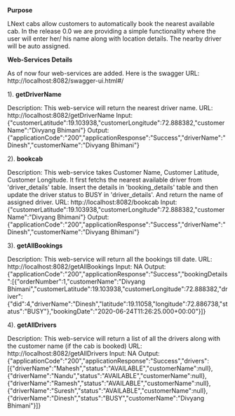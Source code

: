 <b>Purpose</b>
<p>
LNext cabs allow customers to automatically book the nearest available cab.  In the release 0.0 we are providing a simple functionality where the user will enter her/ his name along with location details. The nearby driver will be auto assigned.

<b>Web-Services Details</b><p>
As of now four web-services are added. 
Here is the swagger URL: http://localhost:8082/swagger-ui.html#/

1). <b>getDriverName</b><p>
Description: This web-service will return the nearest driver name.
URL: http://localhost:8082/getDriverName
Input: {"customerLatitude":19.103938,"customerLongitude":72.888382,"customerName":"Divyang Bhimani"}
Output: {"applicationCode":"200","applicationResponse":"Success","driverName":"Dinesh","customerName":"Divyang Bhimani"}

2). <b>bookcab</b><p>
Description: This web-service takes Customer Name, Customer Latitude, Customer Longitude. It first fetchs the nearest available driver from 'driver_details' table. Insert the details in 'booking_details' table and then update the driver status to BUSY in 'driver_details'. And return the name of assigned driver.
URL: http://localhost:8082/bookcab
Input: {"customerLatitude":19.103938,"customerLongitude":72.888382,"customerName":"Divyang Bhimani"}
Output: {"applicationCode":"200","applicationResponse":"Success","driverName":"Dinesh","customerName":"Divyang Bhimani"}

3). <b>getAllBookings</b><p>
Description: This web-service will return all the bookings till date.
URL: http://localhost:8082/getAllBookings
Input: NA
Output: {"applicationCode":"200","applicationResponse":"Success","bookingDetails":[{"orderNumber":1,"customerName":"Divyang Bhimani","customerLatitude":19.103938,"customerLongitude":72.888382,"driver":{"did":4,"driverName":"Dinesh","latitude":19.11058,"longitude":72.886738,"status":"BUSY"},"bookingDate":"2020-06-24T11:26:25.000+00:00"}]}

4). <b>getAllDrivers</b><p>
Description: This web-service will return a list of all the drivers along with the customer name (if the cab is booked)
URL: http://localhost:8082/getAllDrivers
Input: NA
Output: {"applicationCode":"200","applicationResponse":"Success","drivers":[{"driverName":"Mahesh","status":"AVAILABLE","customerName":null},{"driverName":"Nandu","status":"AVAILABLE","customerName":null},{"driverName":"Ramesh","status":"AVAILABLE","customerName":null},{"driverName":"Suresh","status":"AVAILABLE","customerName":null},{"driverName":"Dinesh","status":"BUSY","customerName":"Divyang Bhimani"}]}
